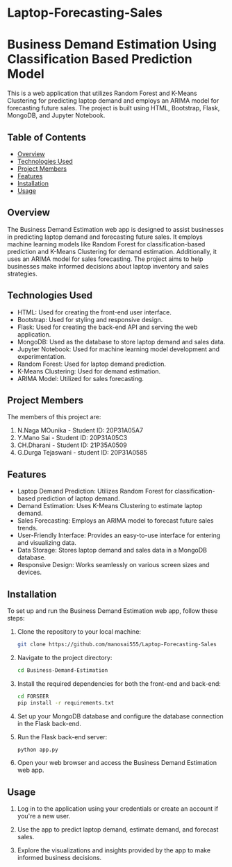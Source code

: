 # Laptop-Forecasting-Sales
# Business Demand Estimation Using Classification Based Prediction Model

This is a web application that utilizes Random Forest and K-Means Clustering for predicting laptop demand and employs an ARIMA model for forecasting future sales. The project is built using HTML, Bootstrap, Flask, MongoDB, and Jupyter Notebook.

## Table of Contents

- [Overview](#overview)
- [Technologies Used](#technologies-used)
- [Project Members](#project-members)
- [Features](#features)
- [Installation](#installation)
- [Usage](#usage)

## Overview

The Business Demand Estimation web app is designed to assist businesses in predicting laptop demand and forecasting future sales. It employs machine learning models like Random Forest for classification-based prediction and K-Means Clustering for demand estimation. Additionally, it uses an ARIMA model for sales forecasting. The project aims to help businesses make informed decisions about laptop inventory and sales strategies.

## Technologies Used

- HTML: Used for creating the front-end user interface.
- Bootstrap: Used for styling and responsive design.
- Flask: Used for creating the back-end API and serving the web application.
- MongoDB: Used as the database to store laptop demand and sales data.
- Jupyter Notebook: Used for machine learning model development and experimentation.
- Random Forest: Used for laptop demand prediction.
- K-Means Clustering: Used for demand estimation.
- ARIMA Model: Utilized for sales forecasting.

## Project Members

The members of this project are:

1. N.Naga MOunika - Student ID: 20P31A05A7
2. Y.Mano Sai - Student ID: 20P31A05C3
3. CH.Dharani - Student ID: 21P35A0509
4. G.Durga Tejaswani - student ID: 20P31A0585

## Features

- Laptop Demand Prediction: Utilizes Random Forest for classification-based prediction of laptop demand.
- Demand Estimation: Uses K-Means Clustering to estimate laptop demand.
- Sales Forecasting: Employs an ARIMA model to forecast future sales trends.
- User-Friendly Interface: Provides an easy-to-use interface for entering and visualizing data.
- Data Storage: Stores laptop demand and sales data in a MongoDB database.
- Responsive Design: Works seamlessly on various screen sizes and devices.

## Installation

To set up and run the Business Demand Estimation web app, follow these steps:

1. Clone the repository to your local machine:

   ```bash
   git clone https://github.com/manosai555/Laptop-Forecasting-Sales

2. Navigate to the project directory:

     ```bash
     cd Business-Demand-Estimation
     ```

3. Install the required dependencies for both the front-end and back-end:

     ```bash
     cd FORSEER
     pip install -r requirements.txt
     ```

4. Set up your MongoDB database and configure the database connection in the Flask back-end.

5. Run the Flask back-end server:
    ```bash
    python app.py
    ```
6. Open your web browser and access the Business Demand Estimation web app.


## Usage

1. Log in to the application using your credentials or create an account if you're a new user.

2. Use the app to predict laptop demand, estimate demand, and forecast sales.

3. Explore the visualizations and insights provided by the app to make informed business decisions.

